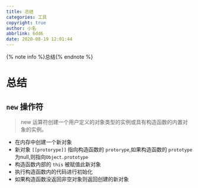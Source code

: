 ```yaml
---
title: 总结
categories: 工具
copyright: true
author: 小名
abbrlink: 6dd6
date: 2020-08-19 12:01:44
---
```

{% note info %}总结{% endnote %}
<!-- more -->

# 总结

## `new` 操作符

> new 运算符创建一个用户定义的对象类型的实例或具有构造函数的内置对象的实例。

- 在内存中创建一个新对象
- 新对象 `[[protorype]]` 指向构造函数的 `protorype`,如果构造函数的 `prototype`为null,则指向`Object.prototype`
- 构造函数内部的 `this` 被赋值此新对象
- 执行构造函数内的代码进行初始化
- 如果构造函数没返回非空对象则返回创建的新对象
